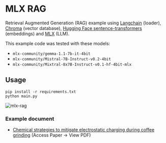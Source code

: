 # MLX RAG

Retrieval Augmented Generation (RAG) example using [Langchain](https://python.langchain.com/docs/get_started/quickstart/) (loader), [Chroma](https://docs.trychroma.com/getting-started) (vector database), [Hugging Face sentence-transformers](https://huggingface.co/sentence-transformers) (embeddings) and [MLX](https://huggingface.co/mlx-community) (LLM).

This example code was tested with these models:

- `mlx-community/gemma-1.1-7b-it-4bit`
- `mlx-community/Mistral-7B-Instruct-v0.2-4bit`
- `mlx-community/Mixtral-8x7B-Instruct-v0.1-hf-4bit-mlx`

## Usage

```
pip install -r requirements.txt
python main.py
```

![mlx-rag](https://gist.github.com/assets/7937/65e44579-3d29-49b7-a49d-aff51e741fba)

### Example document

- [Chemical strategies to mitigate electrostatic charging during coffee grinding](https://arxiv.org/abs/2312.03103) (Access Paper -> View PDF)
